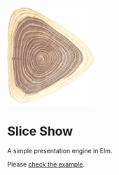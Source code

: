 ![logo](elm-slice-show.png)

# Slice Show

A simple presentation engine in Elm.

Please [check the example](https://github.com/w0rm/elm-slice-show/tree/master/example).
